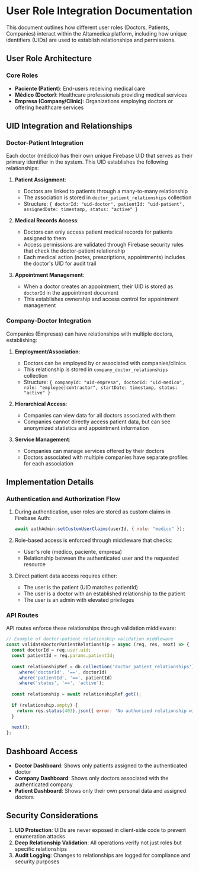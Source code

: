 # User Role Integration Documentation

This document outlines how different user roles (Doctors, Patients, Companies) interact within the Altamedica platform, including how unique identifiers (UIDs) are used to establish relationships and permissions.

## User Role Architecture

### Core Roles
- **Paciente (Patient)**: End-users receiving medical care
- **Médico (Doctor)**: Healthcare professionals providing medical services
- **Empresa (Company/Clinic)**: Organizations employing doctors or offering healthcare services

## UID Integration and Relationships

### Doctor-Patient Integration

Each doctor (médico) has their own unique Firebase UID that serves as their primary identifier in the system. This UID establishes the following relationships:

1. **Patient Assignment**:
   - Doctors are linked to patients through a many-to-many relationship
   - The association is stored in `doctor_patient_relationships` collection
   - Structure: `{ doctorId: "uid-doctor", patientId: "uid-patient", assignedDate: timestamp, status: "active" }`

2. **Medical Records Access**:
   - Doctors can only access patient medical records for patients assigned to them
   - Access permissions are validated through Firebase security rules that check the doctor-patient relationship
   - Each medical action (notes, prescriptions, appointments) includes the doctor's UID for audit trail

3. **Appointment Management**:
   - When a doctor creates an appointment, their UID is stored as `doctorId` in the appointment document
   - This establishes ownership and access control for appointment management

### Company-Doctor Integration

Companies (Empresas) can have relationships with multiple doctors, establishing:

1. **Employment/Association**:
   - Doctors can be employed by or associated with companies/clinics
   - This relationship is stored in `company_doctor_relationships` collection
   - Structure: `{ companyId: "uid-empresa", doctorId: "uid-medico", role: "employee|contractor", startDate: timestamp, status: "active" }`

2. **Hierarchical Access**:
   - Companies can view data for all doctors associated with them
   - Companies cannot directly access patient data, but can see anonymized statistics and appointment information

3. **Service Management**:
   - Companies can manage services offered by their doctors
   - Doctors associated with multiple companies have separate profiles for each association

## Implementation Details

### Authentication and Authorization Flow

1. During authentication, user roles are stored as custom claims in Firebase Auth:
   ```javascript
   await authAdmin.setCustomUserClaims(userId, { role: "medico" });
   ```

2. Role-based access is enforced through middleware that checks:
   - User's role (médico, paciente, empresa)
   - Relationship between the authenticated user and the requested resource

3. Direct patient data access requires either:
   - The user is the patient (UID matches patientId)
   - The user is a doctor with an established relationship to the patient
   - The user is an admin with elevated privileges

### API Routes

API routes enforce these relationships through validation middleware:

```javascript
// Example of doctor-patient relationship validation middleware
const validateDoctorPatientRelationship = async (req, res, next) => {
  const doctorId = req.user.uid;
  const patientId = req.params.patientId;
  
  const relationshipRef = db.collection('doctor_patient_relationships')
    .where('doctorId', '==', doctorId)
    .where('patientId', '==', patientId)
    .where('status', '==', 'active');
    
  const relationship = await relationshipRef.get();
  
  if (relationship.empty) {
    return res.status(403).json({ error: 'No authorized relationship with this patient' });
  }
  
  next();
};
```

## Dashboard Access

- **Doctor Dashboard**: Shows only patients assigned to the authenticated doctor
- **Company Dashboard**: Shows only doctors associated with the authenticated company
- **Patient Dashboard**: Shows only their own personal data and assigned doctors

## Security Considerations

1. **UID Protection**: UIDs are never exposed in client-side code to prevent enumeration attacks
2. **Deep Relationship Validation**: All operations verify not just roles but specific relationships
3. **Audit Logging**: Changes to relationships are logged for compliance and security purposes

